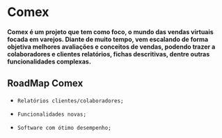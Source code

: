 
# Comex

#### Comex é um projeto que tem como foco, o mundo das vendas virtuais focada em varejos. Diante de muito tempo, vem escalando de forma objetiva melhores avaliações e conceitos de vendas, podendo trazer a colaboradores e clientes relatórios, fichas descritivas, dentre outras funcionalidades complexas.




## RoadMap Comex

- `Relatórios clientes/colaboradores;`

- `Funcionalidades novas;`

- `Software com ótimo desempenho;`


